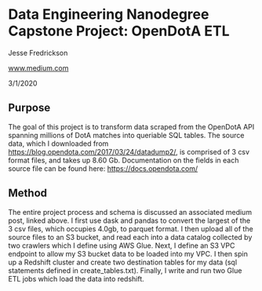 # Data Engineering Nanodegree Capstone Project: OpenDotA ETL
Jesse Fredrickson

www.medium.com

3/1/2020

## Purpose
The goal of this project is to transform data scraped from the OpenDotA API spanning millions of DotA matches into queriable SQL tables. The source data, which I downloaded from https://blog.opendota.com/2017/03/24/datadump2/, is comprised of 3 csv format files, and takes up 8.60 Gb. Documentation on the fields in each source file can be found here: https://docs.opendota.com/

## Method
The entire project process and schema is discussed an associated medium post, linked above. I first use dask and pandas to convert the largest of the 3 csv files, which occupies 4.0gb, to parquet format. I then upload all of the source files to an S3 bucket, and read each into a data catalog collected by two crawlers which I define using AWS Glue. Next, I define an S3 VPC endpoint to allow my S3 bucket data to be loaded into my VPC. I then spin up a Redshift cluster and create two destination tables for my data (sql statements defined in create_tables.txt). Finally, I write and run two Glue ETL jobs which load the data into redshift.
